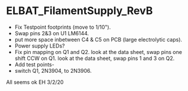 # ELBAT_FilamentSupply_RevB
 * Fix Testpoint footprints (move to 1/10").
 * Swap pins 2&3 on U1 LM6144.
 * put more space inbetween C4 & C5 on PCB (large electrolytic caps).
 * Power supply LEDs?
 * Fix pin mapping on Q1 and Q2. look at the data sheet, swap pins one shift CCW on Q1. look at the data sheet, swap pins 1 and 3 on Q2.
 * Add test points-
 * switch Q1, 2N3904, to 2N3906.

All seems ok EH 3/2/20

